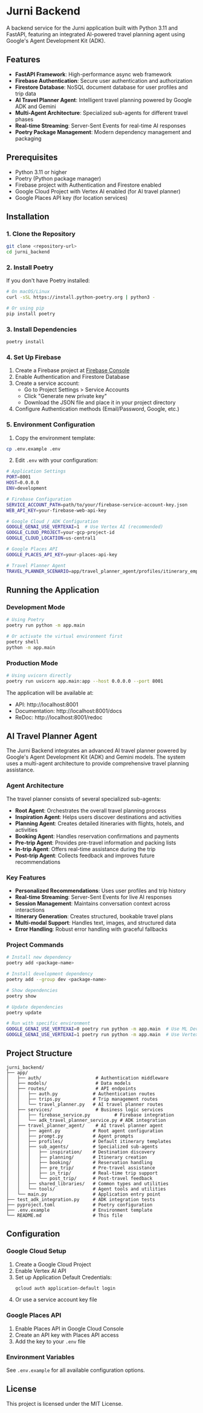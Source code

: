# Jurni Backend

A backend service for the Jurni application built with Python 3.11 and FastAPI, featuring an integrated AI-powered travel planning agent using Google's Agent Development Kit (ADK).

## Features

- **FastAPI Framework**: High-performance async web framework
- **Firebase Authentication**: Secure user authentication and authorization
- **Firestore Database**: NoSQL document database for user profiles and trip data
- **AI Travel Planner Agent**: Intelligent travel planning powered by Google ADK and Gemini
- **Multi-Agent Architecture**: Specialized sub-agents for different travel phases
- **Real-time Streaming**: Server-Sent Events for real-time AI responses
- **Poetry Package Management**: Modern dependency management and packaging

## Prerequisites

- Python 3.11 or higher
- Poetry (Python package manager)
- Firebase project with Authentication and Firestore enabled
- Google Cloud Project with Vertex AI enabled (for AI travel planner)
- Google Places API key (for location services)

## Installation

### 1. Clone the Repository

```bash
git clone <repository-url>
cd jurni_backend
```

### 2. Install Poetry

If you don't have Poetry installed:

```bash
# On macOS/Linux
curl -sSL https://install.python-poetry.org | python3 -

# Or using pip
pip install poetry
```

### 3. Install Dependencies

```bash
poetry install
```

### 4. Set Up Firebase

1. Create a Firebase project at [Firebase Console](https://console.firebase.google.com/)
2. Enable Authentication and Firestore Database
3. Create a service account:
   - Go to Project Settings > Service Accounts
   - Click "Generate new private key"
   - Download the JSON file and place it in your project directory
4. Configure Authentication methods (Email/Password, Google, etc.)

### 5. Environment Configuration

1. Copy the environment template:
```bash
cp .env.example .env
```

2. Edit `.env` with your configuration:
```bash
# Application Settings
PORT=8001
HOST=0.0.0.0
ENV=development

# Firebase Configuration
SERVICE_ACCOUNT_PATH=path/to/your/firebase-service-account-key.json
WEB_API_KEY=your-firebase-web-api-key

# Google Cloud / ADK Configuration
GOOGLE_GENAI_USE_VERTEXAI=1  # Use Vertex AI (recommended)
GOOGLE_CLOUD_PROJECT=your-gcp-project-id
GOOGLE_CLOUD_LOCATION=us-central1

# Google Places API
GOOGLE_PLACES_API_KEY=your-places-api-key

# Travel Planner Agent
TRAVEL_PLANNER_SCENARIO=app/travel_planner_agent/profiles/itinerary_empty_default.json
```

## Running the Application

### Development Mode

```bash
# Using Poetry
poetry run python -m app.main

# Or activate the virtual environment first
poetry shell
python -m app.main
```

### Production Mode

```bash
# Using uvicorn directly
poetry run uvicorn app.main:app --host 0.0.0.0 --port 8001
```

The application will be available at:
- API: http://localhost:8001
- Documentation: http://localhost:8001/docs
- ReDoc: http://localhost:8001/redoc

## AI Travel Planner Agent

The Jurni Backend integrates an advanced AI travel planner powered by Google's Agent Development Kit (ADK) and Gemini models. The system uses a multi-agent architecture to provide comprehensive travel planning assistance.

### Agent Architecture

The travel planner consists of several specialized sub-agents:

- **Root Agent**: Orchestrates the overall travel planning process
- **Inspiration Agent**: Helps users discover destinations and activities
- **Planning Agent**: Creates detailed itineraries with flights, hotels, and activities
- **Booking Agent**: Handles reservation confirmations and payments
- **Pre-trip Agent**: Provides pre-travel information and packing lists
- **In-trip Agent**: Offers real-time assistance during the trip
- **Post-trip Agent**: Collects feedback and improves future recommendations

### Key Features

- **Personalized Recommendations**: Uses user profiles and trip history
- **Real-time Streaming**: Server-Sent Events for live AI responses
- **Session Management**: Maintains conversation context across interactions
- **Itinerary Generation**: Creates structured, bookable travel plans
- **Multi-modal Support**: Handles text, images, and structured data
- **Error Handling**: Robust error handling with graceful fallbacks

### Project Commands

```bash
# Install new dependency
poetry add <package-name>

# Install development dependency
poetry add --group dev <package-name>

# Show dependencies
poetry show

# Update dependencies
poetry update

# Run with specific environment
GOOGLE_GENAI_USE_VERTEXAI=0 poetry run python -m app.main  # Use ML Dev
GOOGLE_GENAI_USE_VERTEXAI=1 poetry run python -m app.main  # Use Vertex AI
```

## Project Structure

```
jurni_backend/
├── app/
│   ├── auth/                    # Authentication middleware
│   ├── models/                  # Data models
│   ├── routes/                  # API endpoints
│   │   ├── auth.py             # Authentication routes
│   │   ├── trips.py            # Trip management routes
│   │   └── travel_planner.py   # AI travel planner routes
│   ├── services/                # Business logic services
│   │   ├── firebase_service.py         # Firebase integration
│   │   └── adk_travel_planner_service.py # ADK integration
│   ├── travel_planner_agent/    # AI travel planner agent
│   │   ├── agent.py            # Root agent configuration
│   │   ├── prompt.py           # Agent prompts
│   │   ├── profiles/           # Default itinerary templates
│   │   ├── sub_agents/         # Specialized sub-agents
│   │   │   ├── inspiration/    # Destination discovery
│   │   │   ├── planning/       # Itinerary creation
│   │   │   ├── booking/        # Reservation handling
│   │   │   ├── pre_trip/       # Pre-travel assistance
│   │   │   ├── in_trip/        # Real-time trip support
│   │   │   └── post_trip/      # Post-travel feedback
│   │   ├── shared_libraries/   # Common types and utilities
│   │   └── tools/              # Agent tools and utilities
│   └── main.py                 # Application entry point
├── test_adk_integration.py     # ADK integration tests
├── pyproject.toml              # Poetry configuration
├── .env.example                # Environment template
└── README.md                   # This file
```

## Configuration

### Google Cloud Setup

1. Create a Google Cloud Project
2. Enable Vertex AI API
3. Set up Application Default Credentials:
   ```bash
   gcloud auth application-default login
   ```
4. Or use a service account key file

### Google Places API

1. Enable Places API in Google Cloud Console
2. Create an API key with Places API access
3. Add the key to your `.env` file

### Environment Variables

See `.env.example` for all available configuration options.

## License

This project is licensed under the MIT License.
